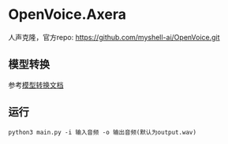 # OpenVoice.Axera

人声克隆，官方repo: https://github.com/myshell-ai/OpenVoice.git

## 模型转换

参考[模型转换文档](model_convert/README.md)

## 运行
```
python3 main.py -i 输入音频 -o 输出音频(默认为output.wav)
```